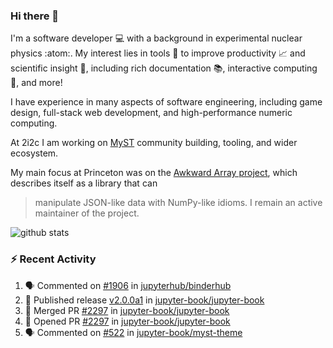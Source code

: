 ### Hi there 👋 

I'm a software developer 💻 with a background in experimental nuclear physics :atom:. My interest lies in tools :wrench: to improve productivity :chart_with_upwards_trend: and scientific insight :telescope:, including rich documentation 📚, interactive computing 🧮, and more! 

I have experience in many aspects of software engineering, including game design, full-stack web development, and high-performance numeric computing. 

At 2i2c I am working on [MyST](https://github.com/jupyter-book/mystmd) community building, tooling, and wider ecosystem. 

My main focus at Princeton was on the [Awkward Array project](awkward-array.org/), which describes itself as a library that can 
> manipulate JSON-like data with NumPy-like idioms. I remain an active maintainer of the project. 

![github stats](https://github-readme-stats.vercel.app/api?username=agoose77&show_icons=true&hide_rank=true&hide_title=true&bg_color=30,e76445,904e95&text_color=efe3ec&icon_color=efe3ec)
<!--
**agoose77/agoose77** is a ✨ _special_ ✨ repository because its `README.md` (this file) appears on your GitHub profile.

Here are some ideas to get you started:

- 🔭 I’m currently working on ...
- 🌱 I’m currently learning ...
- 👯 I’m looking to collaborate on ...
- 🤔 I’m looking for help with ...
- 💬 Ask me about ...
- 📫 How to reach me: ...
- 😄 Pronouns: ...
- ⚡ Fun fact: ...
-->

### :zap: Recent Activity

<!--START_SECTION:activity-->
1. 🗣 Commented on [#1906](https://github.com/jupyterhub/binderhub/pull/1906#issuecomment-2589531566) in [jupyterhub/binderhub](https://github.com/jupyterhub/binderhub)
2. 🚀 Published release [v2.0.0a1](https://github.com/jupyter-book/jupyter-book/releases/tag/v2.0.0a1) in [jupyter-book/jupyter-book](https://github.com/jupyter-book/jupyter-book)
3. 🎉 Merged PR [#2297](https://github.com/jupyter-book/jupyter-book/pull/2297) in [jupyter-book/jupyter-book](https://github.com/jupyter-book/jupyter-book)
4. 💪 Opened PR [#2297](https://github.com/jupyter-book/jupyter-book/pull/2297) in [jupyter-book/jupyter-book](https://github.com/jupyter-book/jupyter-book)
5. 🗣 Commented on [#522](https://github.com/jupyter-book/myst-theme/pull/522#issuecomment-2589487660) in [jupyter-book/myst-theme](https://github.com/jupyter-book/myst-theme)
<!--END_SECTION:activity-->
